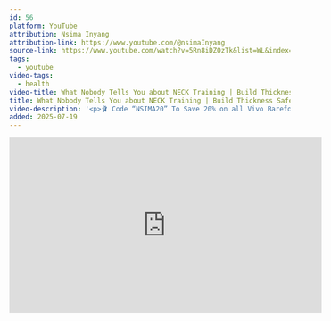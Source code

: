 ```yaml
---
id: 56
platform: YouTube
attribution: Nsima Inyang
attribution-link: https://www.youtube.com/@nsimaInyang
source-link: https://www.youtube.com/watch?v=5Rn8iDZOzTk&list=WL&index=218&t=1021s
tags:
  - youtube
video-tags:
  - health
video-title: What Nobody Tells You about NECK Training | Build Thickness Safely!
title: What Nobody Tells You about NECK Training | Build Thickness Safely!
video-description: '<p>🩰 Code “NSIMA20” To Save 20% on all Vivo Barefoot Shoes at <a href="https://www.vivobarefoot.com/us/">https://www.vivobarefoot.com/us/</a></p><p>Build Bigger Neck Muscles. A Thick Neck, strong and resilient enough to handle anything coming at it. No one has told you all of the Neck Exercises and concepts that I&#39;ll be giving you in this video. </p><p>Want to learn how to build a thicker neck while also ensuring it&#39;s strong enough to handle the rigors of sports and daily life?  In this video, I&#39;ll reveal the 10 Pillars of Neck training to help you build a strong neck while simultaneously preventing neck injury.</p><p>Say goodbye to exercises that do more harm than good – I&#39;ll steer you clear of those Exercises that Kill Your Neck and we’ll aim towards safer, more effective routines.</p><p>🫱🏾‍🫲🏻 Join The Stronger Human Community and get FREE access to the Rope Flow Foundations Course &amp; Myofascial Release Course - <a href="https://www.skool.com/thestrongerhuma">https://www.skool.com/thestrongerhuma</a>...</p><p>➢ Everything I use to Become a Stronger Human -  <a href="https://thestrongerhuman.store">https://thestrongerhuman.store</a></p><p>➢ Join the Stronger Human Discord:</p><p>  / discord  </p><p>➢To Save on the IRON Neck Harness, The Iron Neck or anything from Iron Neck, use this Link : <a href="https://shor.by/SaveMyNeck">https://shor.by/SaveMyNeck</a></p><p>➢If you&#39;d like to access &quot;UNTAPPED&quot; or &quot;UNTAPPED NECK&quot;  you can download the ATG Online Coaching app on the Apple and Android App Store. </p><p>Sign up with this Link: <a href="https://shor.by/JoinUNTAPPED">https://shor.by/JoinUNTAPPED</a></p><p>➢When signing up for the APP Use ATG50 to get your first month of training for $24.75!</p><p>If you&#39;re involved in combat sports, grappling, or contact athletics, neck training is paramount. Your sport places unique demands on your neck, making it essential to fortify it against the strains it faces.</p><p>The best part? You can perform many of these neck exercises right in the comfort of your home, taking as little as 3 minutes of your time. Additionally, I&#39;ll introduce equipment options to diversify your workouts and expedite neck size gains.</p><p>Get ready to build your neck fast and efficiently while prioritizing safety and injury prevention. Time to strengthen those neck muscles and keep them in peak condition!</p><p>The Post from r/BJJ  / zbnhatoana  </p><p>Videos Featured: Joe And Jocko On the Neck &amp; Back:    • Joe Rogan and Jocko Willink Talk Neck and ...  </p><p>Andrew Huberman and Tim Ferris:    • How to Build a Strong Neck — Dr. Andrew Hu...  </p><p>Andy Galpin and Andrew Huberman:    • Dr. Andy Galpin: Optimal Protocols to Buil...  </p><p>Joe Rogan On the Iron Neck:    • Joe Rogan talks Iron Neck  </p><p>People Mentioned/Featured in this video:Ian DanneyBill MaedaJoe RoganTim FerrissAndy GalpinAndrew HubermanMike TysonJocko Willink</p><p>BJJ Athletes/GrapplersGordon RyanNicky RodNicholas MeregaliMica Galvao JayRodFelipe PenaPatrick Gaudio</p><p>#bjj #necktraining #neckpain #combatsports 00:00 Get Ready for a Neck Pump03:00 Pillar 1 (Isometric Strength)06:06 Pillar 2 (Flexion/Extension)07:18 Pillar 3 (Lateral Flexion)08:13 Pillar 4 (Rotation)10:22 Pillar 5 (Compression/Decompression)13:25 Pillar 6 Surrounding Muscles13:54 Pillar 7 Regression Mastery15:07 Pillar 8 Weight Vs. Stimulus15:42 Pillar 9 Volume &amp; Frequency16:10 Pillar 10 Do Not GO to FAILURE16:46 Full NECK Programming17:43 BONUS: Jaw, Teeth, Neck Training</p>'
added: 2025-07-19
---
```


<iframe width="560" height="315" src="https://www.youtube-nocookie.com/embed/5Rn8iDZOzTk?si=Mui_Dr94J28x4Sq3" title="YouTube video player" frameborder="0" allow="accelerometer; autoplay; clipboard-write; encrypted-media; gyroscope; picture-in-picture; web-share" referrerpolicy="strict-origin-when-cross-origin" allowfullscreen></iframe>

